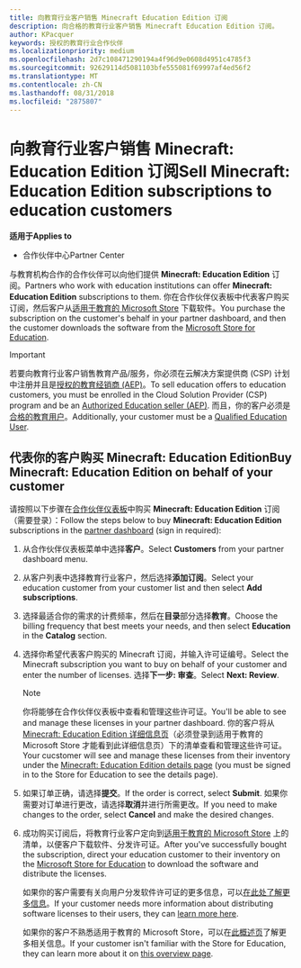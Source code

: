 ```yaml
---
title: 向教育行业客户销售 Minecraft Education Edition 订阅
description: 向合格的教育行业客户销售 Minecraft Education Edition 订阅。
author: KPacquer
keywords: 授权的教育行业合作伙伴
ms.localizationpriority: medium
ms.openlocfilehash: 2d7c108471290194a4f96d9e0608d4951c4785f3
ms.sourcegitcommit: 92629114d5081103bfe555081f69997af4ed56f2
ms.translationtype: MT
ms.contentlocale: zh-CN
ms.lasthandoff: 08/31/2018
ms.locfileid: "2875807"
---
```

# <a name="sell-minecraft-education-edition-subscriptions-to-education-customers"></a><span data-ttu-id="3585b-104">向教育行业客户销售 Minecraft: Education Edition 订阅</span><span class="sxs-lookup"><span data-stu-id="3585b-104">Sell Minecraft: Education Edition subscriptions to education customers</span></span>

**<span data-ttu-id="3585b-105">适用于</span><span class="sxs-lookup"><span data-stu-id="3585b-105">Applies to</span></span>**

-  <span data-ttu-id="3585b-106">合作伙伴中心</span><span class="sxs-lookup"><span data-stu-id="3585b-106">Partner Center</span></span>

<span data-ttu-id="3585b-107">与教育机构合作的合作伙伴可以向他们提供 **Minecraft: Education Edition** 订阅。</span><span class="sxs-lookup"><span data-stu-id="3585b-107">Partners who work with education institutions can offer **Minecraft: Education Edition** subscriptions to them.</span></span> <span data-ttu-id="3585b-108">你在合作伙伴仪表板中代表客户购买订阅，然后客户从[适用于教育的 Microsoft Store](https://educationstore.microsoft.com) 下载软件。</span><span class="sxs-lookup"><span data-stu-id="3585b-108">You purchase the subscription on the customer's behalf in your partner dashboard, and then the customer downloads the software from the [Microsoft Store for Education](https://educationstore.microsoft.com).</span></span> 

>[!IMPORTANT]
><span data-ttu-id="3585b-109">若要向教育行业客户销售教育产品/服务，你必须在云解决方案提供商 (CSP) 计划中注册并且是[授权的教育经销商 (AEP)](https://www.mepn.com)。</span><span class="sxs-lookup"><span data-stu-id="3585b-109">To sell education offers to education customers, you must be enrolled in the Cloud Solution Provider (CSP) program and be an [Authorized Education seller (AEP)](https://www.mepn.com).</span></span> <span data-ttu-id="3585b-110">而且，你的客户必须是[合格的教育用户](http://www.microsoftvolumelicensing.com/DocumentSearch.aspx?Mode=3&DocumentTypeId=7)。</span><span class="sxs-lookup"><span data-stu-id="3585b-110">Additionally, your customer must be a [Qualified Education User](http://www.microsoftvolumelicensing.com/DocumentSearch.aspx?Mode=3&DocumentTypeId=7).</span></span>  

 
## <a name="buy-minecraft-education-edition-on-behalf-of-your-customer"></a><span data-ttu-id="3585b-111">代表你的客户购买 **Minecraft: Education Edition**</span><span class="sxs-lookup"><span data-stu-id="3585b-111">Buy **Minecraft: Education Edition** on behalf of your customer</span></span>

<span data-ttu-id="3585b-112">请按照以下步骤在[合作伙伴仪表板](https://partnercenter.microsoft.com/pcv/dashboard/overview
)中购买 **Minecraft: Education Edition** 订阅（需要登录）：</span><span class="sxs-lookup"><span data-stu-id="3585b-112">Follow the steps below to buy **Minecraft: Education Edition** subscriptions in the [partner dashboard](https://partnercenter.microsoft.com/pcv/dashboard/overview
) (sign in required):</span></span>

  1.  <span data-ttu-id="3585b-113">从合作伙伴仪表板菜单中选择**客户**。</span><span class="sxs-lookup"><span data-stu-id="3585b-113">Select **Customers** from your partner dashboard menu.</span></span>
  
  2.  <span data-ttu-id="3585b-114">从客户列表中选择教育行业客户，然后选择**添加订阅**。</span><span class="sxs-lookup"><span data-stu-id="3585b-114">Select your education customer from your customer list and then select **Add subscriptions**.</span></span>
  
  3.  <span data-ttu-id="3585b-115">选择最适合你的需求的计费频率，然后在**目录**部分选择**教育**。</span><span class="sxs-lookup"><span data-stu-id="3585b-115">Choose the billing frequency that best meets your needs, and then select **Education** in the **Catalog** section.</span></span>

  4.  <span data-ttu-id="3585b-116">选择你希望代表客户购买的 Minecraft 订阅，并输入许可证编号。</span><span class="sxs-lookup"><span data-stu-id="3585b-116">Select the Minecraft subscription you want to buy on behalf of your customer and enter the number of licenses.</span></span> <span data-ttu-id="3585b-117">选择**下一步: 审查**。</span><span class="sxs-lookup"><span data-stu-id="3585b-117">Select **Next: Review**.</span></span>

      >[!NOTE]
      ><span data-ttu-id="3585b-118">你将能够在合作伙伴仪表板中查看和管理这些许可证。</span><span class="sxs-lookup"><span data-stu-id="3585b-118">You'll be able to see and manage these licenses in your partner dashboard.</span></span> <span data-ttu-id="3585b-119">你的客户将从 [Minecraft: Education Edition 详细信息页](https://educationstore.microsoft.com/en-us/store/details/minecraft-education-edition/9nblggh4r2r6)（必须登录到适用于教育的 Microsoft Store 才能看到此详细信息页）下的清单查看和管理这些许可证。</span><span class="sxs-lookup"><span data-stu-id="3585b-119">Your cucstomer will see and manage these licenses from their inventory under the [Minecraft: Education Edition details page](https://educationstore.microsoft.com/en-us/store/details/minecraft-education-edition/9nblggh4r2r6) (you must be signed in to the Store for Education to see the details page).</span></span> 

  5.  <span data-ttu-id="3585b-120">如果订单正确，请选择**提交**。</span><span class="sxs-lookup"><span data-stu-id="3585b-120">If the order is correct, select **Submit**.</span></span> <span data-ttu-id="3585b-121">如果你需要对订单进行更改，请选择**取消**并进行所需更改。</span><span class="sxs-lookup"><span data-stu-id="3585b-121">If you need to make changes to the order, select **Cancel** and make the desired changes.</span></span>   

  6.  <span data-ttu-id="3585b-122">成功购买订阅后，将教育行业客户定向到[适用于教育的 Microsoft Store](https://educationstore.microsoft.com) 上的清单，以便客户下载软件、分发许可证。</span><span class="sxs-lookup"><span data-stu-id="3585b-122">After you've successfully bought the subscription, direct your education customer to their inventory on the [Microsoft Store for Education](https://educationstore.microsoft.com) to download the software and distribute the licenses.</span></span>

      <span data-ttu-id="3585b-123">如果你的客户需要有关向用户分发软件许可证的更多信息，可以[在此处了解更多信息](https://docs.microsoft.com/education/windows/school-get-minecraft#distribute-minecraft)。</span><span class="sxs-lookup"><span data-stu-id="3585b-123">If your customer needs more information about distributing software licenses to their users, they can [learn more here](https://docs.microsoft.com/education/windows/school-get-minecraft#distribute-minecraft).</span></span>  
  
      <span data-ttu-id="3585b-124">如果你的客户不熟悉适用于教育的 Microsoft Store，可以在[此概述页](https://docs.microsoft.com/microsoft-store/windows-store-for-business-overview)了解更多相关信息。</span><span class="sxs-lookup"><span data-stu-id="3585b-124">If your customer isn't familiar with the Store for Education, they can learn more about it on [this overview page](https://docs.microsoft.com/microsoft-store/windows-store-for-business-overview).</span></span>  

      

